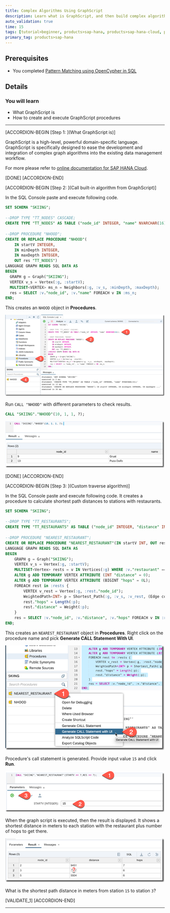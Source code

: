 ```yaml
---
title: Complex Algorithms Using GraphScript
description: Learn what is GraphScript, and then build complex algorithms in SAP HANA Graph using GraphScript.
auto_validation: true
time: 15
tags: [tutorial>beginner, products>sap-hana, products>sap-hana-cloud, products>sap-hana\,-express-edition, topic>sql]
primary_tag: products>sap-hana
---
```


## Prerequisites
 - You completed [Pattern Matching using OpenCypher in SQL](hana-graph-overview-pattern-matching-sql)

## Details
### You will learn
  - What GraphScript is
  - How to create and execute GraphScript procedures

---

[ACCORDION-BEGIN [Step 1: ](What GraphScript is)]

GraphScript is a high-level, powerful domain-specific language. GraphScript is specifically designed to ease the development and integration of complex graph algorithms into the existing data management workflow.

 For more please refer to [online documentation for SAP HANA Cloud](https://help.sap.com/viewer/11afa2e60a5f4192a381df30f94863f9/2020_04_QRC/en-US/47b72452f48f4ca490fbffcb5ca31f92.html).

[DONE]
[ACCORDION-END]

[ACCORDION-BEGIN [Step 2: ](Call built-in algorithm from GraphScript)]

In the SQL Console paste and execute following code.

```sql
SET SCHEMA "SKIING";

--DROP TYPE "TT_NODES" CASCADE;
CREATE TYPE "TT_NODES" AS TABLE ("node_id" INTEGER, "name" NVARCHAR(16));

--DROP PROCEDURE "NHOOD";
CREATE OR REPLACE PROCEDURE "NHOOD"(
	IN startV INTEGER,
	IN minDepth INTEGER,
	IN maxDepth INTEGER,
	OUT res "TT_NODES")
LANGUAGE GRAPH READS SQL DATA AS
BEGIN
  GRAPH g = Graph("SKIING");
  VERTEX v_s = Vertex(:g, :startV);
  MULTISET<VERTEX> ms_n = Neighbors(:g, :v_s, :minDepth, :maxDepth);
  res = SELECT :v."node_id", :v."name" FOREACH v IN :ms_n;
END;
```

This creates an `NHOOD` object in **Procedures**.

![Create first GraphScript procedure](010b.png)

Run `CALL "NHOOD"` with different parameters to check results.

```sql
CALL "SKIING"."NHOOD"(10, 1, 1, ?);
```

![First results](020b.png)

[DONE]
[ACCORDION-END]


[ACCORDION-BEGIN [Step 3: ](Custom traverse algorithm)]

In the SQL Console paste and execute following code. It creates a procedure to calculate shortest path distances to stations with restaurants.

```sql
SET SCHEMA "SKIING";

--DROP TYPE "TT_RESTAURANTS";
CREATE TYPE "TT_RESTAURANTS" AS TABLE ("node_id" INTEGER, "distance" INTEGER, "hops" BIGINT);

--DROP PROCEDURE "NEAREST_RESTAURANT";
CREATE OR REPLACE PROCEDURE "NEAREST_RESTAURANT"(IN startV INT, OUT res "TT_RESTAURANTS")
LANGUAGE GRAPH READS SQL DATA AS
BEGIN
	GRAPH g = Graph("SKIING");
	VERTEX v_s = Vertex(:g, :startV);
	MULTISET<Vertex> rests = v IN Vertices(:g) WHERE :v."restaurant" == N'TRUE';
	ALTER g ADD TEMPORARY VERTEX ATTRIBUTE (INT "distance" = 0);
	ALTER g ADD TEMPORARY VERTEX ATTRIBUTE (BIGINT "hops" = 0L);
	FOREACH rest in :rests {
		VERTEX v_rest = Vertex(:g, :rest."node_id");
		WeightedPath<INT> p = Shortest_Path(:g, :v_s, :v_rest, (Edge conn) => INTEGER { return :conn."length"; } );
		rest."hops" = Length(:p);
		rest."distance" = Weight(:p);
	}
	res = SELECT :v."node_id", :v."distance", :v."hops" FOREACH v IN :rests;
END;
```

This creates an `NEAREST_RESTAURANT` object in **Procedures**. Right click on the procedure name and pick **Generate CALL Statement With UI**.

![Generate call with UI](030b.png)

Procedure's call statement is generated. Provide input value `15` and click **Run**.

![Run generated procedure](040b.png)

When the graph script is executed, then the result is displayed. It shows a shortest distance in meters to each station with the restaurant plus number of hops to get there.

![GraphScript results](050b.png)

What is the shortest path distance in meters from station `15` to station `3`?

[VALIDATE_1]
[ACCORDION-END]

---
